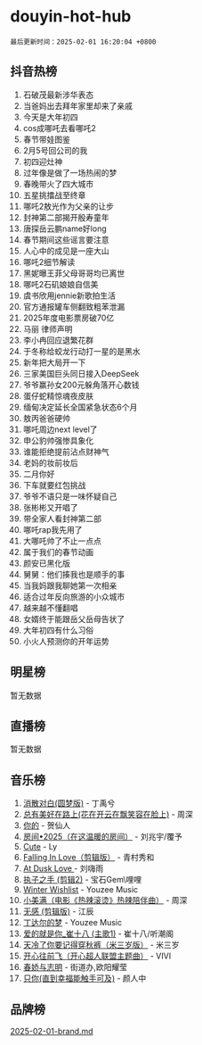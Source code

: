 # douyin-hot-hub

`最后更新时间：2025-02-01 16:20:04 +0800`

## 抖音热榜

1. 石破茂最新涉华表态
1. 当爸妈出去拜年家里却来了亲戚
1. 今天是大年初四
1. cos成哪吒去看哪吒2
1. 春节带娃图鉴
1. 2月5号回公司的我
1. 初四迎灶神
1. 过年像是做了一场热闹的梦
1. 春晚带火了四大城市
1. 五星挑擂战至终章
1. 哪吒2敖光作为父亲的让步
1. 封神第二部揭开殷寿童年
1. 唐探岳云鹏name好long
1. 春节期间这些谣言要注意
1. 人心中的成见是一座大山
1. 哪吒2细节解读
1. 黑妮曝王菲父母哥哥均已离世
1. 哪吒2石矶娘娘自信美
1. 虞书欣用jennie新歌拍生活
1. 官方通报罐车侧翻致粗苯泄漏
1. 2025年度电影票房破70亿
1. 马丽 律师声明
1. 李小冉回应退繁花群
1. 于冬称给蛟龙行动打一星的是黑水
1. 新年把大局开一下
1. 三家美国巨头同日接入DeepSeek
1. 爷爷赢孙女200元躲角落开心数钱
1. 蛋仔蛇精惊魂夜皮肤
1. 缅甸决定延长全国紧急状态6个月
1. 敖丙爸爸硬帅
1. 哪吒周边next level了
1. 申公豹帅强惨具象化
1. 谁能拒绝提前沾点财神气
1. 老妈的妆前妆后
1. 二月你好
1. 下车就要红包挑战
1. 爷爷不语只是一味怀疑自己
1. 张彬彬又开唱了
1. 带全家人看封神第二部
1. 哪吒rap我先用了
1. 大哪吒帅了不止一点点
1. 属于我们的春节动画
1. 颜安已黑化版
1. 舅舅：他们揍我也是顺手的事
1. 当我妈跟我聊她第一次相亲
1. 适合过年反向旅游的小众城市
1. 越来越不懂翻唱
1. 女婿终于能跟岳父岳母告状了
1. 大年初四有什么习俗
1. 小火人预测你的开年运势

## 明星榜

暂无数据

## 直播榜

暂无数据

## 音乐榜

1. [消散对白(圆梦版)](https://sf5-hl-cdn-tos.douyinstatic.com/obj/tos-cn-ve-2774/og4jB5I5IizzoZVAAAzWgBMAsMDWoArfwBOiFs) - 丁禹兮
1. [总有美好在路上(花在开云在飘笑容在脸上)](https://sf5-hl-cdn-tos.douyinstatic.com/obj/tos-cn-ve-2774/oU5u7NwtfBIvaNhoQBszOvAlRiAoiWAVVyBMq4) - 周深
1. [你的](https://sf5-hl-cdn-tos.douyinstatic.com/obj/tos-cn-ve-2774/oYuIeKf42jB7sEV6B2upMdpYAgfrQWj0FeRegh) - 贺仙人
1. [房间•2025（在这温暖的房间）](https://sf5-hl-cdn-tos.douyinstatic.com/obj/tos-cn-ve-2774/oMzJcnT8BgIetASeBfwfEeBQVNfACiCifhfZP7g) - 刘兆宇/覆予
1. [Cute](https://sf5-hl-cdn-tos.douyinstatic.com/obj/tos-cn-ve-2774/o4IbIzHWKAAB4wsS5qMBRiiAlEBGTpQRNfFvuo) - Ly
1. [Falling In Love（剪辑版）](https://sf5-hl-cdn-tos.douyinstatic.com/obj/tos-cn-ve-2774/o8ajpA8zzgBPahbBIO8AcKGBLJezFCRd1wfP9f) - 青村秀和
1. [ At Dusk  Love ](https://sf5-hl-cdn-tos.douyinstatic.com/obj/tos-cn-ve-2774/o8CrpCf5CaYgI4ZrtQgMQAFEfuGqNnRSDQAPBc) - 刘嗨雨
1. [执子之手 (剪辑2)](https://sf5-hl-cdn-tos.douyinstatic.com/obj/tos-cn-ve-2774/oUoZLQjCc31XzqsBnBQUNgeKtYPBcgbFDwtfcu) - 宝石Gem\哩哩
1. [Winter Wishlist](https://sf5-hl-cdn-tos.douyinstatic.com/obj/tos-cn-ve-2774/oIIgUOeamCFCVAzxN6MFRLIBlLGpUqQxeeHrLE) - Youzee Music
1. [小美满（电影《热辣滚烫》热辣陪伴曲）](https://sf5-hl-cdn-tos.douyinstatic.com/obj/tos-cn-ve-2774/o0GAn2lSgfZIDUgtevCGDQYnFg4CwnrBaxbTZL) - 周深
1. [无感 (剪辑版)](https://sf5-hl-cdn-tos.douyinstatic.com/obj/tos-cn-ve-2774/o0eIsUzJBDlQaQFC5OFlgbMEZC1TFYBftOBn6p) - 江辰
1. [丁达尔的梦](https://sf5-hl-cdn-tos.douyinstatic.com/obj/tos-cn-ve-2774/oMU3WirUZBVQkAC9ccG5P2IQirziZM2RTInUY) - Youzee Music
1. [爱的就是你_崔十八 (主歌1)](https://sf5-hl-cdn-tos.douyinstatic.com/obj/tos-cn-ve-2774/oI5BO5DhFZ6UTcNCnZaOCBLtZ7WIMQGfgnXf5E) - 崔十八/听潮阁
1. [天冷了你要记得穿秋裤（米三岁版）](https://sf5-hl-cdn-tos.douyinstatic.com/obj/tos-cn-ve-2774/oQlIwVIDWiZ6BQilAorS7MA0AgCkQDvcZAdm1) - 米三岁
1. [开心往前飞（开心超人联盟主题曲）](https://sf5-hl-cdn-tos.douyinstatic.com/obj/tos-cn-ve-2774/9d8fb7c82cf1421fb93a9fe925275e0a) - VIVI
1. [春娇与志明](https://sf5-hl-cdn-tos.douyinstatic.com/obj/tos-cn-ve-2774/e530d8fceb7044b39707d7f9ff54add1) - 街道办,欧阳耀莹
1. [只你(直到幸福能触手可及)](https://sf5-hl-cdn-tos.douyinstatic.com/obj/tos-cn-ve-2774/o0lBkRDzFTeaVSUz3ZZSCBVtZ5DIMQGfgmEAuE) - 颜人中

## 品牌榜

[2025-02-01-brand.md](2025-02-01-brand.md)
